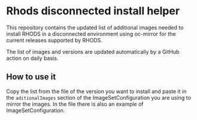 # Rhods disconnected install helper

This repository contains the updated list of additional images needed to install RHODS in a disconnected environment using oc-mirror for the current releases supported by RHODS.

The list of images and versions are updated automatically by a GitHub action on daily basis.

## How to use it

Copy the list from the file of the version you want to install and paste it in the `aditionalImages` section of the ImageSetConfiguration you are using to mirror the images. In the file there is also an example of ImageSetConfiguration.